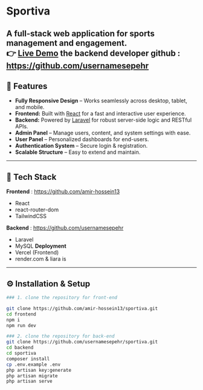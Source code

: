 # Sportiva

A full-stack web application for sports management and engagement.  
👉 [Live Demo](https://sportiva-gamma.vercel.app)
the backend developer github : https://github.com/usernamesepehr
---

## 🚀 Features

- **Fully Responsive Design** – Works seamlessly across desktop, tablet, and mobile.
- **Frontend:** Built with [React](https://react.dev/) for a fast and interactive user experience.
- **Backend:** Powered by [Laravel](https://laravel.com/) for robust server-side logic and RESTful APIs.
- **Admin Panel** – Manage users, content, and system settings with ease.
- **User Panel** – Personalized dashboards for end-users.
- **Authentication System** – Secure login & registration.
- **Scalable Structure** – Easy to extend and maintain.
---

## 📂 Tech Stack

**Frontend** : https://github.com/amir-hossein13
- React  
- react-router-dom
- TailwindCSS 

**Backend** : https://github.com/usernamesepehr
- Laravel  
- MySQL
**Deployment**
- Vercel (Frontend)  
- render.com & liara is 

---

## ⚙️ Installation & Setup

```bash
### 1. clone the repository for front-end

git clone https://github.com/amir-hossein13/sportiva.git  
cd frontend  
npm i  
npm run dev  

### 2. clone the repository for back-end
git clone https://github.com/usernamesepehr/sportiva.git 
cd backend
cd sportiva
composer install
cp .env.example .env
php artisan key:generate
php artisan migrate
php artisan serve
